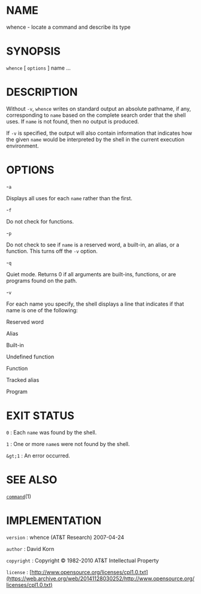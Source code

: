 # NAME

whence - locate a command and describe its type

# SYNOPSIS

`whence` \[ `options` \] name ...

# DESCRIPTION

Without `-v`, `whence` writes on standard output an absolute
pathname, if any, corresponding to `name` based on the complete search
order that the shell uses. If `name` is not found, then no output is
produced.

If `-v` is specified, the output will also contain information that
indicates how the given `name` would be interpreted by the shell in the
current execution environment.

# OPTIONS

-`a`

Displays all uses for each `name` rather than the first.

-`f`

Do not check for functions.

-`p`

Do not check to see if `name` is a reserved word, a built-in, an alias,
or a function. This turns off the `-v` option.

-`q`

Quiet mode. Returns 0 if all arguments are built-ins, functions, or are
programs found on the path.

-`v`

For each name you specify, the shell displays a line that indicates if
that name is one of the following:

Reserved word

Alias

Built-in

Undefined function

Function

Tracked alias

Program

# EXIT STATUS

`0`
: Each `name` was found by the shell.

`1`
: One or more `name`s were not found by the shell.

`&gt;1`
: An error occurred.

# SEE ALSO

[`command`](/web/20141128030252/http://www2.research.att.com/~astopen/man/man1/command.html)(1)

# IMPLEMENTATION

`version`
: whence (AT&T Research) 2007-04-24

`author`
: David Korn

`copyright`
: Copyright © 1982-2010 AT&T Intellectual Property

`license`
: [http://www.opensource.org/licenses/cpl1.0.txt](https://web.archive.org/web/20141128030252/http://www.opensource.org/licenses/cpl1.0.txt)


